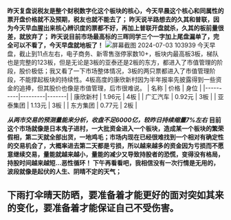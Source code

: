 **昨天复盘说税友是整个财税数字化这个板块的核心，今天早晨这个核心和同属性的票开盘价格就不及预期，税友也就不能去了；
昨天说半路想去的久其和普联，因为今天早血腥出来核心辨识度的票都不好，再加上普联开盘就杀，久其的板前量很差，就放弃了；
昨天说目前市场最高标的三晖同学三个一字加上尾盘漏单了，完全可以不看了，今天早盘就地板了！**
![屏幕截图 2024-07-03 103939](https://github.com/kklee888/blog/assets/141330778/ececd50d-9c54-4be6-89c3-48dd84cd7084)
今天早盘，截止到11点左右，电子商务、新零售涨停家数10+，板块内最高板3板，梯队也是完整的123板，但是无论是3板的亚泰还是2板的东方，都进入了市值管理的阶段，股价极低；我又看了一下市场整体情况，3板的两只票都进入了市值管理阶段，不能撑起板块的持续性。4板高度的康欣新村因为半年报率先披露得到一些资金的追捧，但其股价也像是市值管理，后市很难说。
| 名称     | 价格    | 身位  |
|----------|---------|-------|
| 康欣新村 | 1.96元  | 4板   |
| 广汇汽车 | 0.92元  | 3板   |
| 亚泰集团 | 1.13元  | 3板   |
| 东方集团 | 0.77元  | 2板   |

_**从两市交易的预测量能来分析，收盘不足6000亿，较昨日持续缩量7%左右**_
**目前这个市场就像是日本鬼子进村，一大批资金进入一个板块，造成某一个板块的繁荣假相，第二天就全部出货，一地鸡毛；市场内现在已经很难找到一个相对有确定性的交易机会了，大概率进去第二天都是亏损，所以越来越多的资金因为亏损而不愿意继续交易，量能就越来越小，量能的减少又导致持股者的恐慌，变得没有格局，持股时间越来越短…恶性循环！
下午再看看吧，我相信没有一次行情是无用的，波段就像是起伏的人生、阴晴不定的天气；**
## 下雨打伞晴天防晒，要准备着才能更好的面对突如其来的变化，要准备着才能保证自己不受伤害。

